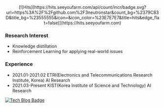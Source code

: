 <div align=center>
[![Hits](https://hits.seeyoufarm.com/api/count/incr/badge.svg?url=https%3A%2F%2Fgithub.com%2F3neutronstar&count_bg=%2379C83D&title_bg=%23555555&icon=&icon_color=%23E7E7E7&title=hits&edge_flat=false)](https://hits.seeyoufarm.com) 
</div>

### Research Interest
- Knowledge distillation
- Reinforcement Learning for applying real-world issues

### Experience
- 2021.01-2021.02 ETRI(Electronics and Telecommunications Research Institute, Korea) AI Research
- 2021.03-Present KIST(Korea Institute of Science and Technology) AI Research

[![Tech Blog Badge](http://img.shields.io/badge/-Tech%20blog-black?style=flat-square&logo=github&link=https://3neutronstar.github.io/)](https://3neutronstar.github.io/) 

<!--
**3neutronstar/3neutronstar** is a ✨ _special_ ✨ repository because its `README.md` (this file) appears on your GitHub profile.

Here are some ideas to get you started:

- 🔭 I’m currently working on ...
- 🌱 I’m currently learning ...
- 👯 I’m looking to collaborate on ...
- 🤔 I’m looking for help with ...
- 💬 Ask me about ...
- 📫 How to reach me: ...
- 😄 Pronouns: ...
- ⚡ Fun fact: ...
-->
